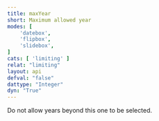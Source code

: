 ```yaml
---
title: maxYear
short: Maximum allowed year
modes: [
	'datebox',
	'flipbox',
	'slidebox',
]
cats: [ 'limiting' ]
relat: "limiting"
layout: api
defval: "false"
dattype: "Integer"
dyn: "True"
---
```


Do not allow years beyond this one to be selected.


